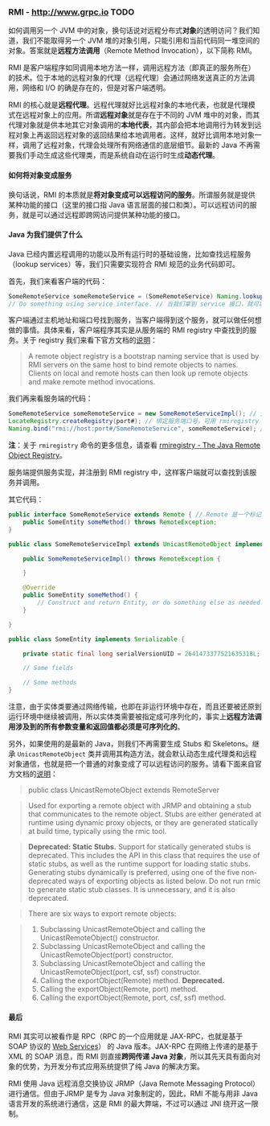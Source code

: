 ### RMI - http://www.grpc.io TODO

如何调用另一个 JVM 中的对象，换句话说对远程分布式**对象**的透明访问？我们知道，我们不能取得另一个 JVM 堆的对象引用，只能引用和当前代码同一堆空间的对象。答案就是**远程方法调用**（Remote Method Invocation），以下简称 RMI。

RMI 是客户端程序如同调用本地方法一样，调用远程方法（即真正的服务所在）的技术。位于本地的远程对象的代理（远程代理）会通过网络发送真正的方法调用，网络和 I/O 的确是存在的，但是对客户端透明。

RMI 的核心就是**远程代理**。远程代理就好比远程对象的本地代表，也就是代理模式在远程对象上的应用。所谓**远程对象**就是存在于不同的 JVM 堆中的对象，而其代理对象就是供本地其它对象调用的**本地代表**，其内部会把本地调用行为转发到远程对象上再返回远程对象的返回结果给本地调用者。这样，就好比调用本地对象一样，调用了远程对象，代理会处理所有网络通信的底层细节。最新的 Java 不再需要我们手动生成这些代理类，而是系统自动在运行时生成**动态代理**。

#### 如何将对象变成服务

换句话说，RMI 的本质就是**将对象变成可以远程访问的服务**。所谓服务就是提供某种功能的接口（这里的接口指 Java 语言层面的接口和类）。可以远程访问的服务，就是可以通过远程即跨网访问提供某种功能的接口。

#### Java 为我们提供了什么

Java 已经内置远程调用的功能以及所有运行时的基础设施，比如查找远程服务（lookup services）等，我们只需要实现符合 RMI 规范的业务代码即可。

首先，我们来看客户端的代码：

```Java
SomeRemoteService someRemoteService = (SomeRemoteService) Naming.lookup("rmi://host:port#/SomeRemoteService"); // service 的概念我们已经很熟悉了，就是具备某种功能的接口（包括类）；这里的 service 还需要继承自 java.rmi.Remote 接口，以表示它是一个远程服务接口，从而可以被 RMI 系统识别到。
// Do something using service interface. // 当我们拿到 service 接口，就可以做任何我们想做的事情。
```

客户端通过主机地址和端口号找到服务，当客户端得到这个服务，就可以做任何想做的事情。具体来看，客户端程序其实是从服务端的 RMI registry 中查找到的服务。关于 registry 我们来看下官方文档的[说明](http://docs.oracle.com/javase/7/docs/technotes/tools/solaris/rmiregistry.html)：

> A remote object registry is a bootstrap naming service that is used by RMI servers on the same host to bind remote objects to names. Clients on local and remote hosts can then look up remote objects and make remote method invocations.

我们再来看服务端的代码：

```Java
SomeRemoteService someRemoteService = new SomeRemoteServiceImpl(); // 远程服务接口的实现
LocateRegistry.createRegistry(port#); // 绑定服务端口号，可用 rmiregistry 命令代替。
Naming.bind("rmi://host:port#/SomeRemoteService", someRemoteService); // 绑定服务地址。
```

**注**：关于 `rmiregistry` 命令的更多信息，请查看 [rmiregistry - The Java Remote Object Registry](http://docs.oracle.com/javase/6/docs/technotes/tools/solaris/rmiregistry.html)。

服务端提供服务实现，并注册到 RMI registry 中，这样客户端就可以查找到该服务并调用。

其它代码：

```Java
public interface SomeRemoteService extends Remote { // Remote 是一个标记接口，没有任何方法，注意这并不是接口的正常用法。
    public SomeEntity someMethod() throws RemoteException;
}

public class SomeRemoteServiceImpl extends UnicastRemoteObject implements SomeRemoteService {

    public SomeRemoteServiceImpl() throws RemoteException {

    }

    @Override
    public SomeEntity someMethod() {
        // Construct and return Entity, or do something else as needed.
    }

}

public class SomeEntity implements Serializable {

    private static final long serialVersionUID = 2641473377521635318L;

    // Some fields

    // Some methods
}
```

注意，由于实体类要通过网络传输，也即在非运行环境中存在，而且还要被还原到运行环境中继续被调用，所以实体类需要被指定成可序列化的，事实上**远程方法调用涉及到的所有参数变量和返回值都必须是可序列化的**。

另外，如果使用的是最新的 Java，则我们不再需要生成 Stubs 和 Skeletons。继承 `UnicastRemoteObject` 类并调用其构造方法，就会默认动态生成代理类和远程对象通信，也就是把一个普通的对象变成了可以远程访问的服务。请看下面来自官方文档的[说明](https://docs.oracle.com/javase/8/docs/api/java/rmi/server/UnicastRemoteObject.html)：

> public class UnicastRemoteObject extends RemoteServer

> Used for exporting a remote object with JRMP and obtaining a stub that communicates to the remote object. Stubs are either generated at runtime using dynamic proxy objects, or they are generated statically at build time, typically using the rmic tool.

> **Deprecated: Static Stubs.** Support for statically generated stubs is deprecated. This includes the API in this class that requires the use of static stubs, as well as the runtime support for loading static stubs. Generating stubs dynamically is preferred, using one of the five non-deprecated ways of exporting objects as listed below. Do not run rmic to generate static stub classes. It is unnecessary, and it is also deprecated.

> There are six ways to export remote objects:

> 1. Subclassing UnicastRemoteObject and calling the UnicastRemoteObject() constructor.
> 2. Subclassing UnicastRemoteObject and calling the UnicastRemoteObject(port) constructor.
> 3. Subclassing UnicastRemoteObject and calling the UnicastRemoteObject(port, csf, ssf) constructor.
> 4. Calling the exportObject(Remote) method. **Deprecated.**
> 5. Calling the exportObject(Remote, port) method.
> 6. Calling the exportObject(Remote, port, csf, ssf) method.

#### 最后

RMI 其实可以被看作是 RPC（RPC 的一个应用就是 JAX-RPC，也就是基于 SOAP 协议的 [Web Services](WebServices.md)） 的 Java 版本。JAX-RPC 在网络上传递的是基于 XML 的 SOAP 消息，而 RMI 则直接**跨网传递 Java 对象**，所以其先天具有面向对象的优势，为开发分布式应用系统提供了纯 Java 的解决方案。

RMI 使用 Java 远程消息交换协议 JRMP（Java Remote Messaging Protocol）进行通信。但由于JRMP 是专为 Java 对象制定的，因此，RMI 不能与用非 Java 语言开发的系统进行通信，这是 RMI 的最大弊端，不过可以通过 JNI 绕开这一限制。
